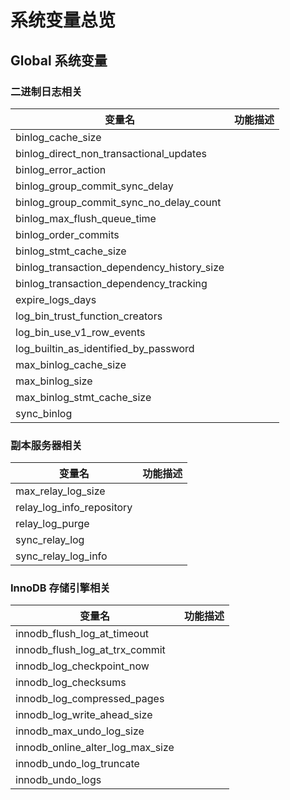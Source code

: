# 系统变量总览

## Global 系统变量

### 二进制日志相关

| 变量名                                                   | 功能描述                                                      |
|---------------------------------------------------------|---------------------------------------------------------------|
| binlog_cache_size |   |
| binlog_direct_non_transactional_updates |   |
| binlog_error_action |   |
| binlog_group_commit_sync_delay |   |
| binlog_group_commit_sync_no_delay_count |   |
| binlog_max_flush_queue_time |   |
| binlog_order_commits |   |
| binlog_stmt_cache_size |   |
| binlog_transaction_dependency_history_size | |
| binlog_transaction_dependency_tracking |   |
| expire_logs_days |   |
| log_bin_trust_function_creators |   |
| log_bin_use_v1_row_events |   |
| log_builtin_as_identified_by_password |   |
| max_binlog_cache_size |   |
| max_binlog_size |   |
| max_binlog_stmt_cache_size| |
| sync_binlog |   |

### 副本服务器相关

| 变量名                                                   | 功能描述                                                      |
|---------------------------------------------------------|---------------------------------------------------------------|
| max_relay_log_size |   |
| relay_log_info_repository |   |
| relay_log_purge |   |
| sync_relay_log |   |
| sync_relay_log_info |   |

### InnoDB 存储引擎相关

| 变量名                                                   | 功能描述                                                      |
|---------------------------------------------------------|---------------------------------------------------------------|
| innodb_flush_log_at_timeout |   |
| innodb_flush_log_at_trx_commit |   |
| innodb_log_checkpoint_now |   |
| innodb_log_checksums |   |
| innodb_log_compressed_pages |   |
| innodb_log_write_ahead_size |   |
| innodb_max_undo_log_size |   |
| innodb_online_alter_log_max_size |   |
| innodb_undo_log_truncate |   |
| innodb_undo_logs |   |